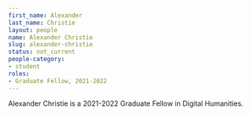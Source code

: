 ```yaml
---
first_name: Alexander
last_name: Christie
layout: people
name: Alexander Christie
slug: alexander-christie
status: not_current
people-category:
- student
roles:
- Graduate Fellow, 2021-2022
---
```

Alexander Christie is a 2021-2022 Graduate Fellow in Digital Humanities.